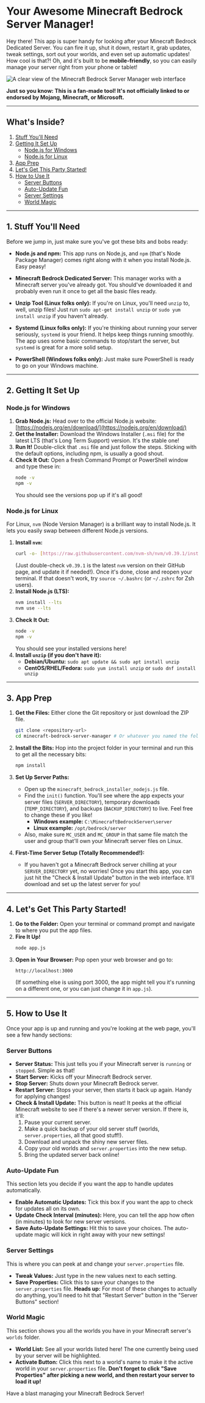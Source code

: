 # Your Awesome Minecraft Bedrock Server Manager!

Hey there! This app is super handy for looking after your Minecraft Bedrock Dedicated Server. You can fire it up, shut it down, restart it, grab updates, tweak settings, sort out your worlds, and even set up automatic updates! How cool is that?! Oh, and it's built to be **mobile-friendly**, so you can easily manage your server right from your phone or tablet!

![A clear view of the Minecraft Bedrock Server Manager web interface](public/mbsm-screen.PNG)

**Just so you know: This is a fan-made tool! It's not officially linked to or endorsed by Mojang, Minecraft, or Microsoft.**

---

## What's Inside?

1.  [Stuff You'll Need](#1-prerequisites)
2.  [Getting It Set Up](#2-installation)
    * [Node.js for Windows](#nodejs-installation-windows)
    * [Node.js for Linux](#nodejs-installation-linux)
3.  [App Prep](#3-application-setup)
4.  [Let's Get This Party Started!](#4-starting-the-application)
5.  [How to Use It](#5-basic-usage)
    * [Server Buttons](#server-buttons)
    * [Auto-Update Fun](#auto-update-fun)
    * [Server Settings](#server-settings)
    * [World Magic](#world-magic)

---

## 1. Stuff You'll Need

Before we jump in, just make sure you've got these bits and bobs ready:

* **Node.js and npm:** This app runs on Node.js, and `npm` (that's Node Package Manager) comes right along with it when you install Node.js. Easy peasy!

* **Minecraft Bedrock Dedicated Server:** This manager works with a Minecraft server you've already got. You should've downloaded it and probably even run it once to get all the basic files ready.

* **Unzip Tool (Linux folks only):** If you're on Linux, you'll need `unzip` to, well, unzip files! Just run `sudo apt-get install unzip` or `sudo yum install unzip` if you haven't already.

* **Systemd (Linux folks only):** If you're thinking about running your server seriously, `systemd` is your friend. It helps keep things running smoothly. The app uses some basic commands to stop/start the server, but `systemd` is great for a more solid setup.

* **PowerShell (Windows folks only):** Just make sure PowerShell is ready to go on your Windows machine.

---

## 2. Getting It Set Up

### Node.js for Windows

1.  **Grab Node.js:** Head over to the official Node.js website: [https://nodejs.org/en/download/](https://nodejs.org/en/download/)
2.  **Get the Installer:** Download the Windows Installer (`.msi` file) for the latest LTS (that's Long Term Support) version. It's the stable one!
3.  **Run It!** Double-click that `.msi` file and just follow the steps. Sticking with the default options, including npm, is usually a good shout.
4.  **Check It Out:** Open a fresh Command Prompt or PowerShell window and type these in:
    ```bash
    node -v
    npm -v
    ```
    You should see the versions pop up if it's all good!

### Node.js for Linux

For Linux, `nvm` (Node Version Manager) is a brilliant way to install Node.js. It lets you easily swap between different Node.js versions.

1.  **Install `nvm`:**
    ```bash
    curl -o- [https://raw.githubusercontent.com/nvm-sh/nvm/v0.39.1/install.sh](https://raw.githubusercontent.com/nvm-sh/nvm/v0.39.1/install.sh) | bash
    ```
    (Just double-check `v0.39.1` is the latest `nvm` version on their GitHub page, and update it if needed!).
    Once it's done, close and reopen your terminal. If that doesn't work, try `source ~/.bashrc` (or `~/.zshrc` for Zsh users).
2.  **Install Node.js (LTS):**
    ```bash
    nvm install --lts
    nvm use --lts
    ```
3.  **Check It Out:**
    ```bash
    node -v
    npm -v
    ```
    You should see your installed versions here!
4.  **Install `unzip` (if you don't have it):**
    * **Debian/Ubuntu:** `sudo apt update && sudo apt install unzip`
    * **CentOS/RHEL/Fedora:** `sudo yum install unzip` or `sudo dnf install unzip`

---

## 3. App Prep

1.  **Get the Files:** Either clone the Git repository or just download the ZIP file.
    ```bash
    git clone <repository-url>
    cd minecraft-bedrock-server-manager # Or whatever you named the folder
    ```
2.  **Install the Bits:** Hop into the project folder in your terminal and run this to get all the necessary bits:
    ```bash
    npm install
    ```
3.  **Set Up Server Paths:**
    * Open up the `minecraft_bedrock_installer_nodejs.js` file.
    * Find the `init()` function. You'll see where the app expects your server files (`SERVER_DIRECTORY`), temporary downloads (`TEMP_DIRECTORY`), and backups (`BACKUP_DIRECTORY`) to live. Feel free to change these if you like!
        * **Windows example:** `C:\MinecraftBedrockServer\server`
        * **Linux example:** `/opt/bedrock/server`
    * Also, make sure `MC_USER` and `MC_GROUP` in that same file match the user and group that'll own your Minecraft server files on Linux.

4.  **First-Time Server Setup (Totally Recommended!):**
    * If you haven't got a Minecraft Bedrock server chilling at your `SERVER_DIRECTORY` yet, no worries! Once you start this app, you can just hit the "Check & Install Update" button in the web interface. It'll download and set up the latest server for you!

---

## 4. Let's Get This Party Started!

1.  **Go to the Folder:** Open your terminal or command prompt and navigate to where you put the app files.
2.  **Fire It Up!**
    ```bash
    node app.js
    ```
3.  **Open in Your Browser:** Pop open your web browser and go to:
    ```
    http://localhost:3000
    ```
    (If something else is using port 3000, the app might tell you it's running on a different one, or you can just change it in `app.js`).

---

## 5. How to Use It

Once your app is up and running and you're looking at the web page, you'll see a few handy sections:

### Server Buttons

* **Server Status:** This just tells you if your Minecraft server is `running` or `stopped`. Simple as that!
* **Start Server:** Kicks off your Minecraft Bedrock server.
* **Stop Server:** Shuts down your Minecraft Bedrock server.
* **Restart Server:** Stops your server, then starts it back up again. Handy for applying changes!
* **Check & Install Update:** This button is neat! It peeks at the official Minecraft website to see if there's a newer server version. If there is, it'll:
    1.  Pause your current server.
    2.  Make a quick backup of your old server stuff (worlds, `server.properties`, all that good stuff!).
    3.  Download and unpack the shiny new server files.
    4.  Copy your old worlds and `server.properties` into the new setup.
    5.  Bring the updated server back online!

### Auto-Update Fun

This section lets you decide if you want the app to handle updates automatically.

* **Enable Automatic Updates:** Tick this box if you want the app to check for updates all on its own.
* **Update Check Interval (minutes):** Here, you can tell the app how often (in minutes) to look for new server versions.
* **Save Auto-Update Settings:** Hit this to save your choices. The auto-update magic will kick in right away with your new settings!

### Server Settings

This is where you can peek at and change your `server.properties` file.

* **Tweak Values:** Just type in the new values next to each setting.
* **Save Properties:** Click this to save your changes to the `server.properties` file. **Heads up:** For most of these changes to actually do anything, you'll need to hit that "Restart Server" button in the "Server Buttons" section!

### World Magic

This section shows you all the worlds you have in your Minecraft server's `worlds` folder.

* **World List:** See all your worlds listed here! The one currently being used by your server will be highlighted.
* **Activate Button:** Click this next to a world's name to make it the active world in your `server.properties` file. **Don't forget to click "Save Properties" after picking a new world, and then restart your server to load it up!**

Have a blast managing your Minecraft Bedrock Server!
